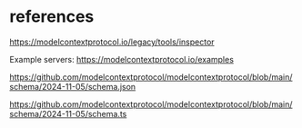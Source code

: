 # references
https://modelcontextprotocol.io/legacy/tools/inspector

Example servers: https://modelcontextprotocol.io/examples

https://github.com/modelcontextprotocol/modelcontextprotocol/blob/main/schema/2024-11-05/schema.json

https://github.com/modelcontextprotocol/modelcontextprotocol/blob/main/schema/2024-11-05/schema.ts
